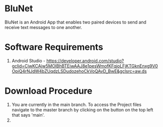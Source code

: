 # BluNet
BluNet is an Android App that enables two paired devices to send and receive text messages to one another.

# Software Requirements
1) Android Studio - https://developer.android.com/studio?gclid=CjwKCAjw5MOlBhBTEiwAAJ8e1pesWmofKFqjoLFjKTGknEnxg9V0OpiQ4rNJdW4bZUqdzLSDudozehoCkVoQAvD_BwE&gclsrc=aw.ds

# Download Procedure
1) You are currently in the main branch. To access the Project files navigate to the master branch by clicking on the button on the top left that says 'main'.
2) 
